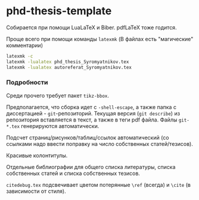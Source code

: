 phd-thesis-template
===================


Собирается при помощи LuaLaTeX и Biber. pdfLaTeX тоже годится.

Проще всего при помощи команды `latexmk` (В файлах есть "магические" комментарии)

```sh
latexmk -c
latexmk -lualatex phd_thesis_Syromyatnikov.tex
latexmk -lualatex autoreferat_Syromyatnikov.tex
```

### Подробности

Среди прочего требует пакет `tikz-bbox`.

Предполагается, что сборка идет с `-shell-escape`, а также папка с диссертацией - `git`-репозиторий.
Текущая версия (`git describe`) из репозитория вставляется в текст, а также в теги pdf файла.
Файлы `git-*.tex` генерируются автоматически.

Подсчет страниц/рисунков/таблиц/ссылок автоматический (со ссылками надо ввести поправку на число собственных статей/тезисов).

Красивые колонтитулы.

Отдельные библиографии для общего списка литературы, списка собственных статей и списка собственных тезисов.

`citedebug.tex` подсвечивает цветом потерянные `\ref` (всегда) и `\cite` (в зависимости от стиля).
